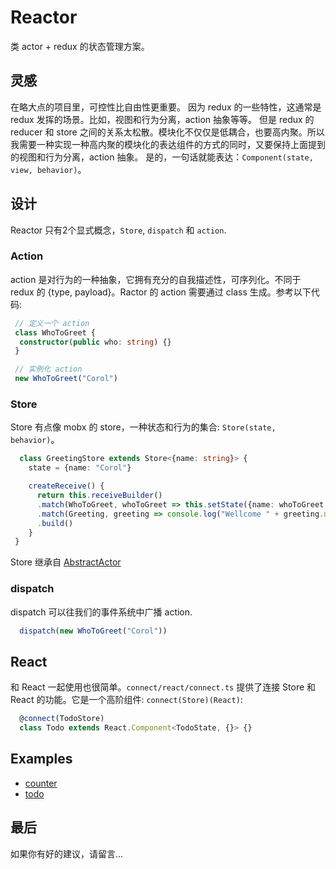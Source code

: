 # Reactor

类 actor + redux 的状态管理方案。

## 灵感

在略大点的项目里，可控性比自由性更重要。
因为 redux 的一些特性，这通常是 redux 发挥的场景。比如，视图和行为分离，action 抽象等等。
但是 redux 的 reducer 和 store 之间的关系太松散。模块化不仅仅是低耦合，也要高内聚。所以我需要一种实现一种高内聚的模块化的表达组件的方式的同时，又要保持上面提到的视图和行为分离，action 抽象。
是的，一句话就能表达：`Component(state, view, behavior)`。

## 设计

Reactor 只有2个显式概念，`Store`, `dispatch` 和 `action`.

### Action

action 是对行为的一种抽象，它拥有充分的自我描述性，可序列化。不同于 redux 的 {type, payload}。Ractor 的 action 需要通过 class 生成。参考以下代码:

```ts
 // 定义一个 action
 class WhoToGreet {
  constructor(public who: string) {}
 }

 // 实例化 action
 new WhoToGreet("Corol")
```

### Store

Store 有点像 mobx 的 store，一种状态和行为的集合: `Store(state, behavior)`。

```ts
  class GreetingStore extends Store<{name: string}> {
    state = {name: "Corol"}

    createReceive() {
      return this.receiveBuilder()
      .match(WhoToGreet, whoToGreet => this.setState({name: whoToGreet.name}))
      .match(Greeting, greeting => console.log("Wellcome " + greeting.name))
      .build()
    }
 }
```

Store 继承自 [AbstractActor](https://github.com/huangbinjie/js-actor#abstractactor)

### dispatch

dispatch 可以往我们的事件系统中广播 action.

```ts
  dispatch(new WhoToGreet("Corol"))
```

## React

和 React 一起使用也很简单。`connect/react/connect.ts` 提供了连接 Store 和 React 的功能。它是一个高阶组件: `connect(Store)(React)`:

```ts
  @connect(TodoStore)
  class Todo extends React.Component<TodoState, {}> {}
```

## Examples

+ [counter](https://github.com/huangbinjie/reactor/tree/master/examples/counter)
+ [todo](https://github.com/huangbinjie/reactor/tree/master/examples/todo)

## 最后

如果你有好的建议，请留言...
